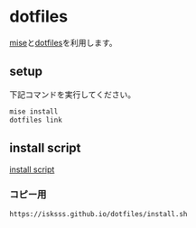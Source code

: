 # dotfiles

[mise](https://github.com/jdx/mise)と[dotfiles](https://github.com/rhysd/dotfiles)を利用します。

## setup

下記コマンドを実行してください。

```bash
mise install
dotfiles link
```

## install script

[install script](./install.sh)

### コピー用

```text
https://isksss.github.io/dotfiles/install.sh
```
